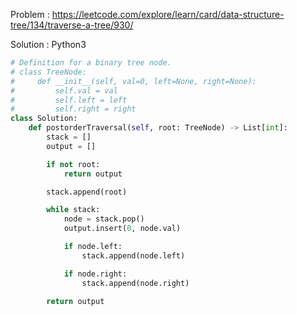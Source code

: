 Problem : https://leetcode.com/explore/learn/card/data-structure-tree/134/traverse-a-tree/930/

Solution : Python3

```python
# Definition for a binary tree node.
# class TreeNode:
#     def __init__(self, val=0, left=None, right=None):
#         self.val = val
#         self.left = left
#         self.right = right
class Solution:
    def postorderTraversal(self, root: TreeNode) -> List[int]:
        stack = []
        output = []

        if not root:
            return output

        stack.append(root)

        while stack:
            node = stack.pop()
            output.insert(0, node.val)

            if node.left:
                stack.append(node.left)

            if node.right:
                stack.append(node.right)

        return output
```
